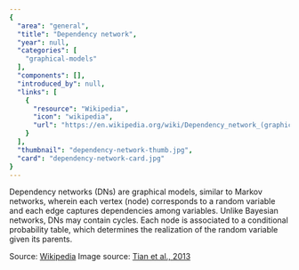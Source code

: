 ```yaml
---
{
  "area": "general",
  "title": "Dependency network",
  "year": null,
  "categories": [
    "graphical-models"
  ],
  "components": [],
  "introduced_by": null,
  "links": [
    {
      "resource": "Wikipedia",
      "icon": "wikipedia",
      "url": "https://en.wikipedia.org/wiki/Dependency_network_(graphical_model)"
    }
  ],
  "thumbnail": "dependency-network-thumb.jpg",
  "card": "dependency-network-card.jpg"
}
---
```

Dependency networks (DNs) are graphical models, similar to Markov networks, wherein each vertex (node) corresponds to a random variable and each edge captures dependencies among variables. Unlike Bayesian networks, DNs may contain cycles. Each node is associated to a conditional probability table, which determines the realization of the random variable given its parents.  

Source: [Wikipedia](https://en.wikipedia.org/wiki/Dependency_network_(graphical_model))  
Image source: [Tian et al., 2013](https://arxiv.org/ftp/arxiv/papers/1310/1310.7527.pdf)  
